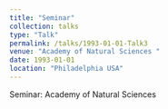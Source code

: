 ```yaml
---
title: "Seminar"
collection: talks
type: "Talk"
permalink: /talks/1993-01-01-Talk3
venue: "Academy of Natural Sciences "
date: 1993-01-01
location: "Philadelphia USA"
---
```


Seminar: Academy of Natural Sciences 
